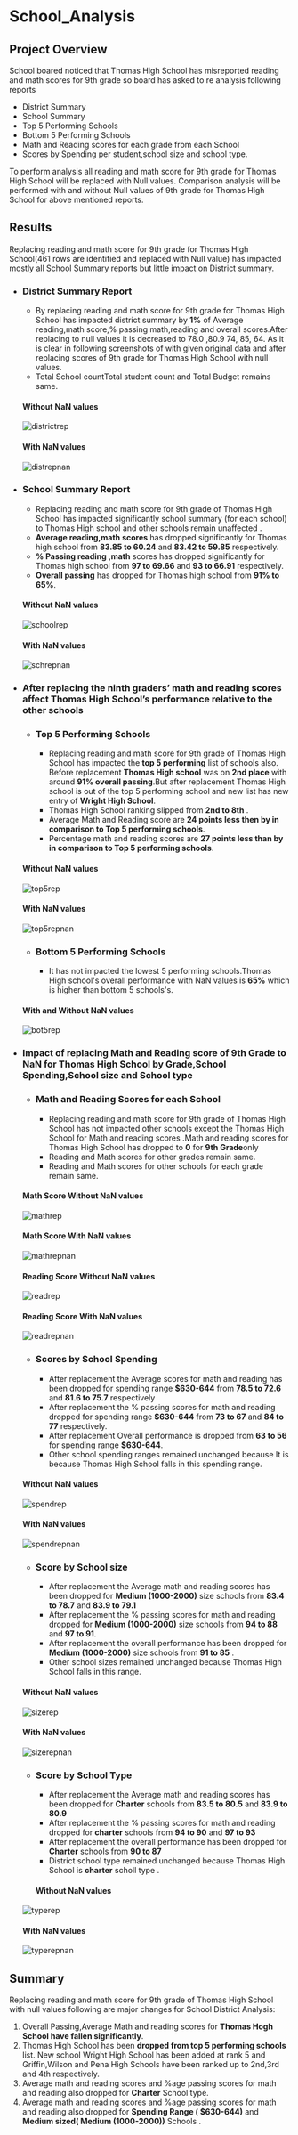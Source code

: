 # School_Analysis
## Project Overview
School boared noticed that Thomas High School has misreported reading and math scores for 9th grade so board has asked to re analysis following reports 
- District Summary
- School Summary
- Top 5 Performing Schools
- Bottom 5 Performing Schools
- Math and Reading scores for each  grade from each School
- Scores by Spending per student,school size and school type.

To perform analysis all reading and math score for 9th grade for Thomas High School will be replaced with Null values.
Comparison analysis will be performed with and without Null values of 9th grade for Thomas High School for above mentioned reports.

## Results
Replacing reading and math score for 9th grade for Thomas High School(461 rows are identified and replaced with Null value) has impacted mostly all School Summary reports but little impact on District summary.
- ### District Summary Report
  - By replacing reading and math score for 9th grade for Thomas High School has impacted district summary by **1%** of Average reading,math score,% passing math,reading and overall scores.After replacing to null values it is decreased to 78.0 ,80.9 74, 85, 64. As it is clear in following screenshots of with given original data and after replacing scores of 9th grade for Thomas High School with null values.
  - Total School countTotal student count and Total Budget remains same.
  #### Without NaN values
  ![districtrep](https://github.com/ajinderbains/School_Analysis/blob/master/Screenshots/school_district_nonNaN.PNG)
  #### With NaN values
  ![distrepnan](https://github.com/ajinderbains/School_Analysis/blob/master/Screenshots/DistrictSummary_Nan.png)
- ### School Summary Report
  - Replacing reading and math score for 9th grade of Thomas High School has impacted significantly school summary (for each school) to Thomas High school and other schools remain unaffected .
  - **Average reading,math scores** has dropped significantly for Thomas high school from **83.85 to 60.24** and **83.42 to 59.85** respectively. 
  - **% Passing reading ,math** scores has dropped significantly for Thomas high school from **97 to 69.66** and **93 to 66.91** respectively. 
  - **Overall passing** has dropped for Thomas high school from **91% to 65%**.
  #### Without NaN values
  ![schoolrep](https://github.com/ajinderbains/School_Analysis/blob/master/Screenshots/School_summary_nonNaN.PNG)
  #### With NaN values
  ![schrepnan](https://github.com/ajinderbains/School_Analysis/blob/master/Screenshots/SchoolSummary_Nan.png)
- ### After replacing the ninth graders’ math and reading scores affect Thomas High School’s performance relative to the other schools
  - ### Top 5 Performing Schools

    - Replacing reading and math score for 9th grade of Thomas High School has impacted the **top 5 performing** list of schools also. Before replacement **Thomas High school** was on **2nd place** with around **91% overall passing**.But after replacement Thomas High school is out of the top 5 performing school and new list has new entry of **Wright High School**.
    - Thomas High School ranking slipped from **2nd to 8th** .
    - Average Math and Reading score are  **24 points less then  by  in comparison to Top 5 performing schools**.
    - Percentage math and reading scores are **27 points less than by in comparison to Top 5 performing schools**. 
  #### Without NaN values
  ![top5rep](https://github.com/ajinderbains/School_Analysis/blob/master/Screenshots/top5_nonNaN.PNG)
  #### With NaN values
  ![top5repnan](https://github.com/ajinderbains/School_Analysis/blob/master/Screenshots/top5_Nan.png)
    - ### Bottom 5 Performing Schools
  
      - It has not impacted the lowest 5 performing schools.Thomas High school's overall performance with NaN values is **65%** which is higher than bottom 5 schools's.
  #### With and Without NaN values
  ![bot5rep](https://github.com/ajinderbains/School_Analysis/blob/master/Screenshots/Bottom5_schools.PNG)
- ### Impact of replacing Math and Reading score of 9th Grade to NaN for Thomas High School by Grade,School Spending,School size and School type 
  - ### Math and Reading Scores for each School
    -	Replacing reading and math score for 9th grade of Thomas High School has not  impacted other schools except the Thomas High School for Math and reading scores .Math and reading scores for Thomas High School has dropped to **0** for **9th Grade**only
    -  Reading and Math scores for other grades remain same.
    - Reading and Math scores for other schools for each grade remain same. 
  #### Math Score Without NaN values
  ![mathrep](https://github.com/ajinderbains/School_Analysis/blob/master/Screenshots/mathscore_nonNan.png)
  #### Math Score With NaN values
  ![mathrepnan](https://github.com/ajinderbains/School_Analysis/blob/master/Screenshots/mathscore_Nan.png)
  #### Reading Score Without NaN values
  ![readrep](https://github.com/ajinderbains/School_Analysis/blob/master/Screenshots/readingscore_nonNan.png)
  #### Reading Score With NaN values
  ![readrepnan](https://github.com/ajinderbains/School_Analysis/blob/master/Screenshots/readingscore_Nan.png)
  - ### Scores by School Spending
    - After replacement the Average scores for math and reading  has been dropped for spending range **$630-644**  from **78.5 to 72.6** and **81.6 to 75.7** respectively
    - After replacement the % passing scores for math and reading dropped for spending range **$630-644**  from **73 to 67** and **84 to 77** respectively.
    - After replacement Overall performance is dropped from **63 to 56** for spending range **$630-644**.
    - Other school spending ranges remained unchanged because It is because Thomas High School falls in this spending range.
   #### Without NaN values
   ![spendrep](https://github.com/ajinderbains/School_Analysis/blob/master/Screenshots/schoolspendinf_nonNan.png)
   #### With NaN values
   ![spendrepnan](https://github.com/ajinderbains/School_Analysis/blob/master/Screenshots/Schoolspending_Nan.png)
    - ### Score by School size
       - After  replacement the Average math and reading  scores  has been dropped for **Medium (1000-2000)** size schools from **83.4 to 78.7** and **83.9 to 79.1**
       - After  replacement the % passing scores for math and reading dropped  for **Medium (1000-2000)** size schools from **94 to 88** and **97 to 91**.
       - After  replacement the overall performance  has been dropped for **Medium (1000-2000)** size schools from **91 to 85** .
       - Other school sizes remained unchanged because Thomas High School falls in this range.
    #### Without NaN values
   ![sizerep](https://github.com/ajinderbains/School_Analysis/blob/master/Screenshots/schoolsize_nonNan.png)
   #### With NaN values
   ![sizerepnan](https://github.com/ajinderbains/School_Analysis/blob/master/Screenshots/Schoolsize_Nan.png)  
  - ### Score by School Type
       - After  replacement the Average math and reading  scores  has been dropped for **Charter** schools from **83.5 to 80.5** and **83.9 to 80.9**
       - After  replacement the % passing scores for math and reading dropped for  **charter** schools from **94 to 90** and **97 to 93**
       - After  replacement the overall performance  has been dropped for **Charter** schools from **90 to 87** 
       - District school type remained unchanged because Thomas High School is **charter** scholl type .
    #### Without NaN values
   ![typerep](https://github.com/ajinderbains/School_Analysis/blob/master/Screenshots/schooltype_nonNan.png)
   #### With NaN values
   ![typerepnan](https://github.com/ajinderbains/School_Analysis/blob/master/Screenshots/Schooltype_Nan.png)  

## Summary
Replacing reading and math score for 9th grade of Thomas High School with null values following are major changes for School District Analysis:
1.	Overall Passing,Average Math and reading scores for **Thomas Hogh School have fallen significantly**.
2.	Thomas High School has been **dropped from top 5 performing schools** list. New school Wright High School has been added at rank 5 and Griffin,Wilson and Pena High Schools have been ranked up to 2nd,3rd and 4th respectively.
3.	Average math and reading scores and %age passing scores for math and reading  also dropped for **Charter** School type.
4.	Average math and reading scores and %age passing scores for math and reading  also dropped for **Spending Range ( $630-644)** and **Medium sized( Medium (1000-2000))** Schools .


